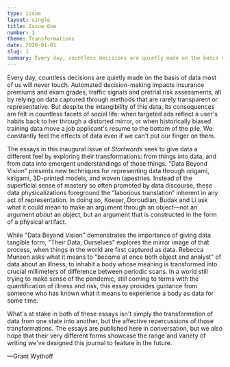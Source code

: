 ```yaml
---
type: issue
layout: single
title: Issue One
number: 1
theme: Transformations
date: 2020-01-01
slug: 1
summary: Every day, countless decisions are quietly made on the basis of data most of us will never touch.
---
```


Every day, countless decisions are quietly made on the basis of data most of us will never touch. Automated decision-making impacts insurance premiums and exam grades, traffic signals and pretrial risk assessments, all by relying on data captured through methods that are rarely transparent or representative. But despite the intangibility of this data, its consequences are felt in countless facets of social life: when targeted ads reflect a user's habits back to her through a distorted mirror, or when historically biased training data move a job applicant's resume to the bottom of the pile. We constantly feel the effects of data even if we can't put our finger on them.

The essays in this inaugural issue of *Startwords* seek to give data a different feel by exploring their transformations: from things into data, and from data into emergent understandings of those things. "Data Beyond Vision" presents new techniques for representing data through origami, kirigami, 3D-printed models, and woven tapestries. Instead of the superficial sense of mastery so often promoted by data discourse, these data physicalizations foreground the “laborious translation” inherent in any act of representation. In doing so, Koeser, Doroudian, Budak and Li ask what it could mean to make an argument through an object—not an argument *about* an object, but an argument that is constructed in the form of a physical artifact.

While "Data Beyond Vision" demonstrates the importance of giving data tangible form, "Their Data, Ourselves" explores the mirror image of that process, when things in the world are first captured as data. Rebecca Munson asks what it means to "become at once both object and analyst" of data about an illness, to inhabit a body whose meaning is transformed into crucial millimeters of difference between periodic scans. In a world still trying to make sense of the pandemic, still coming to terms with the quantification of illness and risk, this essay provides guidance from someone who has known what it means to experience a body as data for some time.

What's at stake in both of these essays isn't simply the transformation of data from one state into another, but the affective repercussions of those transformations. The essays are published here in conversation, but we also hope that their very different forms showcase the range and variety of writing we've designed this journal to feature in the future.

—Grant Wythoff